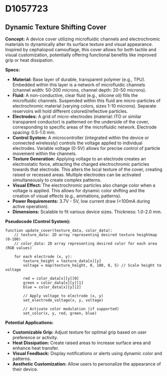 # D1057723

## Dynamic Texture Shifting Cover

**Concept:** A device cover utilizing microfluidic channels and electrochromic materials to dynamically alter its surface texture and visual appearance. Inspired by cephalopod camouflage, this cover allows for both tactile and visual customization, potentially offering functional benefits like improved grip or heat dissipation.

**Specs:**

*   **Material:** Base layer of durable, transparent polymer (e.g., TPU). Embedded within this layer is a network of microfluidic channels (channel width: 50-200 microns, channel depth: 20-50 microns). 
*   **Fluid:**  A non-conductive, clear fluid (e.g., silicone oil) fills the microfluidic channels.  Suspended within this fluid are micro-particles of electrochromic material (varying colors, sizes 1-10 microns).  Separate reservoirs will hold different colored/reflective particles.
*   **Electrodes:** A grid of micro-electrodes (material: ITO or similar transparent conductor) is patterned on the underside of the cover, corresponding to specific areas of the microfluidic network. Electrode spacing: 0.5-1.0 mm.
*   **Control System:**  A microcontroller (integrated within the device or connected wirelessly) controls the voltage applied to individual electrodes. Variable voltage (0-5V) allows for precise control of particle movement within the channels.
*   **Texture Generation:** Applying voltage to an electrode creates an electrostatic force, attracting the charged electrochromic particles towards that electrode. This alters the local texture of the cover, creating raised or recessed areas.  Multiple electrodes can be activated simultaneously to create complex patterns.
*   **Visual Effect:**  The electrochromic particles also change color when a voltage is applied. This allows for dynamic color shifting and the creation of visual effects (e.g., animations, patterns).
*   **Power Requirements:** 3.7V - 5V, low current draw (<100mA during active operation).
*   **Dimensions:** Scalable to fit various device sizes. Thickness: 1.0-2.0 mm.

**Pseudocode (Control System):**

```
function update_cover(texture_data, color_data):
    // texture_data: 2D array representing desired texture heightmap (0-100)
    // color_data: 2D array representing desired color for each area (RGB values)

    for each electrode (x, y):
        texture_height = texture_data[x][y]
        voltage = map(texture_height, 0, 100, 0, 5) // Scale height to voltage

        red = color_data[x][y][0]
        green = color_data[x][y][1]
        blue = color_data[x][y][2]

        // Apply voltage to electrode (x, y)
        set_electrode_voltage(x, y, voltage)

        // Activate color modulation (if supported)
        set_color(x, y, red, green, blue)
```

**Potential Applications:**

*   **Customizable Grip:** Adjust texture for optimal grip based on user preference or activity.
*   **Heat Dissipation:** Create raised areas to increase surface area and enhance heat transfer.
*   **Visual Feedback:** Display notifications or alerts using dynamic color and patterns.
*   **Aesthetic Customization:** Allow users to personalize the appearance of their device.